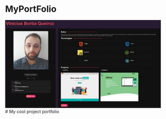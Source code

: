 # MyPortFolio

<img src="WhatsApp Image 2022-09-30 at 15.57.22.jpeg" alt="My cool logo"/>
# My cool project portfolio
